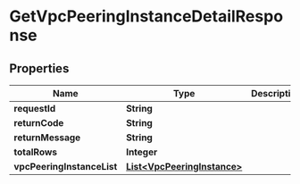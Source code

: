 
# GetVpcPeeringInstanceDetailResponse

## Properties
Name | Type | Description | Notes
------------ | ------------- | ------------- | -------------
**requestId** | **String** |  |  [optional]
**returnCode** | **String** |  |  [optional]
**returnMessage** | **String** |  |  [optional]
**totalRows** | **Integer** |  |  [optional]
**vpcPeeringInstanceList** | [**List&lt;VpcPeeringInstance&gt;**](VpcPeeringInstance.md) |  |  [optional]



